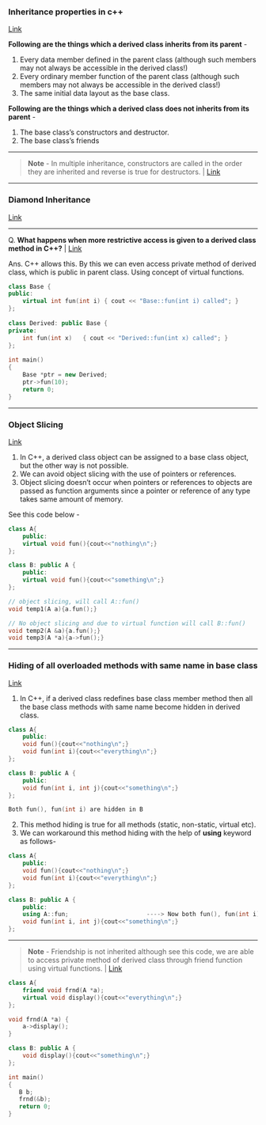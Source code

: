 
### Inheritance properties in c++ ###
[Link](https://www.geeksforgeeks.org/g-fact-4/)

**Following are the things which a derived class inherits from its parent** -
1. Every data member defined in the parent class (although such members may not always be accessible in the derived class!)
2. Every ordinary member function of the parent class (although such members may not always be accessible in the derived class!)
3. The same initial data layout as the base class.

**Following are the things which a derived class does not inherits from its parent** - 
1. The base class’s constructors and destructor.
2. The base class’s friends

---
> **Note** - In multiple inheritance, constructors are called in the order they are inherited and reverse is true for destructors. | [Link](https://www.geeksforgeeks.org/multiple-inheritance-in-c/)
---

### Diamond Inheritance ###
[Link](https://www.geeksforgeeks.org/multiple-inheritance-in-c/)

---

Q. **What happens when more restrictive access is given to a derived class method in C++?** | [Link](https://www.geeksforgeeks.org/what-happens-when-more-restrictive-access-is-given-in-a-derived-class-method-in-c/)

Ans. C++ allows this. By this we can even access private method of derived class, which is public in parent class. Using concept of virtual functions.
```c++
class Base {
public:
    virtual int fun(int i) { cout << "Base::fun(int i) called"; }
};
 
class Derived: public Base {
private:
    int fun(int x)   { cout << "Derived::fun(int x) called"; }
};
 
int main()
{
    Base *ptr = new Derived;
    ptr->fun(10);
    return 0;
}
```
---

### Object Slicing ###
[Link](https://www.geeksforgeeks.org/object-slicing-in-c/)

1. In C++, a derived class object can be assigned to a base class object, but the other way is not possible.
2. We can avoid object slicing with the use of pointers or references. 
3. Object slicing doesn’t occur when pointers or references to objects are passed as function arguments since a pointer or reference of any type takes same amount of memory.

See this code below - 
```c++
class A{
    public:
    virtual void fun(){cout<<"nothing\n";}
};

class B: public A {
    public:
    virtual void fun(){cout<<"something\n";}
};

// object slicing, will call A::fun()
void temp1(A a){a.fun();}

// No object slicing and due to virtual function will call B::fun()
void temp2(A &a){a.fun();}
void temp3(A *a){a->fun();}
```

---

### Hiding of all overloaded methods with same name in base class ###
[Link](https://www.geeksforgeeks.org/g-fact-89/)

1. In C++, if a derived class redefines base class member method then all the base class methods with same name become hidden in derived class.
```c++
class A{
    public:
    void fun(){cout<<"nothing\n";}
    void fun(int i){cout<<"everything\n";}
};

class B: public A {
    public:
    void fun(int i, int j){cout<<"something\n";}
};

Both fun(), fun(int i) are hidden in B
```
2. This method hiding is true for all methods (static, non-static, virtual etc).
3. We can workaround this method hiding with the help of **using** keyword as follows-  
```c++
class A{
    public:
    void fun(){cout<<"nothing\n";}
    void fun(int i){cout<<"everything\n";}
};

class B: public A {
    public:
    using A::fun;                      ----> Now both fun(), fun(int i) are unhidden in B.
    void fun(int i, int j){cout<<"something\n";}
};
```

---

> **Note** - Friendship is not inherited although see this code, we are able to access private method of derived class through friend function using virtual functions. | [Link](https://www.geeksforgeeks.org/g-fact-34/)
```c++
class A{
    friend void frnd(A *a);
    virtual void display(){cout<<"everything\n";}
};

void frnd(A *a) {
    a->display();
}

class B: public A {
    void display(){cout<<"something\n";}
};

int main()
{
   B b;
   frnd(&b);
   return 0;
}
```

